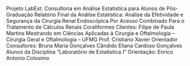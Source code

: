 Projeto LabEst: Consultoria em Análise Estatística para Alunos de Pós-Graduação
Relatório Final da Análise Estatística:
Análise da Efetividade e Segurança da Cirurgia Renal Endoscópica Por Acesso Combinado Para o Tratamento de Cálculos Renais Coraliformes
Clientes:
Filipe de Paula Martins
Mestrando em Ciências Aplicadas à Cirurgia e Oftalmologia – Cirurgia Geral e Oftalmologia – UFMG
Prof. Cristiano Xavier
Orientador
Consultores:
Bruna Maria Gonçalves Cândido
Eliana Cardoso Gonçalves
Alunos da Disciplina “Laboratório de Estatística I”
Orientação: Enrico Antonio Colosimo
